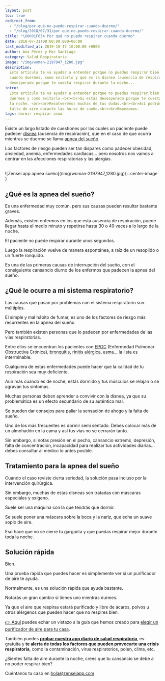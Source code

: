```yaml
---
layout: post
toc: true
redirect_from:
  - "/blog/por-qué-no-puedo-respirar-cuando-duermo/"
  - "/blog/2018/07/31/por-qué-no-puedo-respirar-cuando-duermo/"
title: "\U0001F634 Por qué no puedo respirar cuando duermo"
date: 2018-07-31T08:00:00.000+00:00
last_modified_at: 2019-10-17 10:00:00 +0000
author: Ana Pérez y Mar Santiago
category: Salud Respiratoria
image: "/img/woman-2197947_1280.jpg"
description:
  Esta artículo te va ayudar a entender porque no puedes respirar bien
  cuando duermes, como evitarlo y que es la disnea (ausencia de respiración). Si estás
  desesperada porque te cuesta respirar durante la noche...
intro:
  Esta artículo te va ayudar a entender porque no puedes respirar bien cuando
  duermes y como evitarlo.<br><br>Si estás desesperada porque te cuesta respirar durante
  la noche. <br><br>Resolveremos muchas de tus dudas.<br><br>Así podrás prevenir la
  falta de aire durante las horas de sueño.<br><br>Empezamos.
tags: dormir respirar asma
---
```


Existe un largo listado de cuestiones por las cuales un paciente puede padecer [disnea](https://es.wikipedia.org/wiki/Disnea) (ausencia de respiración), que en el caso de que ocurra mientras se duerme se llama [apnea del sueño](https://medlineplus.gov/spanish/sleepapnea.html).

Los factores de riesgo pueden ser tan dispares como padecer obesidad, ansiedad, anemia, enfermedades cardíacas… pero nosotros nos vamos a centrar en las afecciones respiratorias y las alergias.

<br>
![Zensei app apnea sueño](/img/woman-2197947_1280.jpg){: .center-image }
<br>

## **¿Qué es la apnea del sueño?**

Es una enfermedad muy común, pero sus causas pueden resultar bastante graves.

Además, existen enfermos en los que esta ausencia de respiración, puede llegar hasta el medio minuto y repetirse hasta 30 o 40 veces a lo largo de la noche.

El paciente no puede respirar durante unos segundos.

Luego la respiración vuelve de manera espontánea, a raíz de un resoplido o un fuerte ronquido.

Es una de las primeras causas de interrupción del sueño, con el consiguiente cansancio diurno de los enfermos que padecen la apnea del sueño.

## **¿Qué le ocurre a mi sistema respiratorio?**

Las causas que pasan por problemas con el sistema respiratorio son múltiples.

El simple y mal hábito de fumar, es uno de los factores de riesgo más recurrentes en la apnea del sueño.

Pero también existen personas que lo padecen por enfermedades de las vías respiratorias.

Entre ellos se encuentran los pacientes con [EPOC](https://www.mayoclinic.org/es-es/diseases-conditions/copd/symptoms-causes/syc-20353679) (Enfermedad Pulmonar Obstructiva Crónica), [bronquitis](https://es.wikipedia.org/wiki/Bronquitis), [rinitis alérgica](https://medlineplus.gov/spanish/hayfever.html), [asma](https://es.wikipedia.org/wiki/Asma)… la lista es interminable.

Cualquiera de estas enfermedades puede hacer que la calidad de tu respiración sea muy deficiente.

Aún más cuando es de noche, estás dormido y tus músculos se relajan o se agravan tus síntomas.

Muchas personas deben aprender a convivir con la disnea, ya que su problemática es un efecto secundario de su auténtico mal.

Se pueden dar consejos para paliar la sensación de ahogo y la falta de sueño.

Uno de los más frecuentes es dormir semi sentado. Debes colocar más de un almohadón en la cama y así tus vías no se cerrarán tanto.

Sin embargo, si notas presión en el pecho, cansancio extremo, depresión, falta de concentración, incapacidad para realizar tus actividades diarias… debes consultar al médico lo antes posible.

## **Tratamiento para la apnea del sueño**

Cuando el caso reviste cierta seriedad, la solución pasa incluso por la intervención quirúrgica.

Sin embargo, muchas de estas disneas son tratadas con máscaras especiales y oxígeno.

Suele ser una máquina con la que tendrás que dormir.

Se suele poner una máscara sobre la boca y la nariz, que echa un suave soplo de aire.

Eso hace que no se cierre tu garganta y que puedas respirar mejor durante toda la noche.

## **Solución rápida**

Bien.

Una prueba rápida que puedes hacer es simplemente ver si un purificador de aire te ayuda.

Normalmente, es una solución rápida que ayuda bastante.

Notarás un gran cambio si tienes uno mientras durmes.

Ya que el aire que respiras estará purificado y libre de ácaros, polvos u otros alérgenos que pueden hacer que no respires bien.

<div class="section-cta">
<a target="_blank" rel="noopener noreferrer" href="/blog/mejores-purificadores-aire-asma-comprar/">👉 Aquí</a> puedes echar un vistazo a la guía que hemos creado para <a target="_blank" rel="noopener noreferrer" href="/blog/mejores-purificadores-aire-asma-comprar/"><bold>elegir un purificador de aire para tu casa</bold></a>.
</div>

También puedes **[probar nuestra app diario de salud respiratoria](https://zenseiapp.com)**, es gratuita y **te alerta de todas los factores que pueden provocarte una crisis respiratoria**, como la contaminación, virus respiratorios, polen, clima, etc.

¿Sientes falta de aire durante la noche, crees que tu cansancio se debe a no poder respirar bien?

Cuéntanos tu caso en hola@zenseiapp.com
